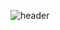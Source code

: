 ![header](https://capsule-render.vercel.app/api?type=Cylinder&color=F88017&height=150&&text=Welcome&fontAlignY=48&fontAlign=47&fontSize=60&textColor=000000&desc=Hong'sprofile&descAlign=72&descColor=000000&descSize=26)
